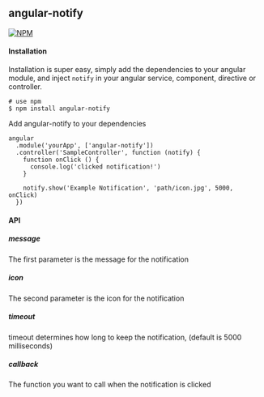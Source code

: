 ## angular-notify

[![NPM][notify-icon]][notify-url]

#### Installation  
Installation is super easy, simply add the dependencies to your angular module, and inject ```notify``` in your angular service, component, directive or controller.

```
# use npm
$ npm install angular-notify
```

Add angular-notify to your dependencies

```
angular
  .module('yourApp', ['angular-notify'])
  .controller('SampleController', function (notify) {
    function onClick () {
      console.log('clicked notification!')
    }

    notify.show('Example Notification', 'path/icon.jpg', 5000, onClick)
  })
```

#### API
##### *message*  

The first parameter is the message for the notification

##### *icon*  

The second parameter is the icon for the notification

##### *timeout*  

timeout determines how long to keep the notification, (default is 5000 milliseconds)

##### *callback*  

The function you want to call when the notification is clicked

[notify-icon]: https://nodei.co/npm/angular-notify.png?downloads=true
[notify-url]: https://npmjs.org/package/angular-notify
